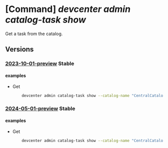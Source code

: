 # [Command] _devcenter admin catalog-task show_

Get a task from the catalog.

## Versions

### [2023-10-01-preview](/Resources/mgmt-plane/L3N1YnNjcmlwdGlvbnMve30vcmVzb3VyY2Vncm91cHMve30vcHJvdmlkZXJzL21pY3Jvc29mdC5kZXZjZW50ZXIvZGV2Y2VudGVycy97fS9jYXRhbG9ncy97fS90YXNrcy97fQ==/2023-10-01-preview.xml) **Stable**

<!-- mgmt-plane /subscriptions/{}/resourcegroups/{}/providers/microsoft.devcenter/devcenters/{}/catalogs/{}/tasks/{} 2023-10-01-preview -->

#### examples

- Get
    ```bash
        devcenter admin catalog-task show --catalog-name "CentralCatalog" --task-name "SampleTask" --dev-center-name "Contoso" --resource-group "rg1"
    ```

### [2024-05-01-preview](/Resources/mgmt-plane/L3N1YnNjcmlwdGlvbnMve30vcmVzb3VyY2Vncm91cHMve30vcHJvdmlkZXJzL21pY3Jvc29mdC5kZXZjZW50ZXIvZGV2Y2VudGVycy97fS9jYXRhbG9ncy97fS90YXNrcy97fQ==/2024-05-01-preview.xml) **Stable**

<!-- mgmt-plane /subscriptions/{}/resourcegroups/{}/providers/microsoft.devcenter/devcenters/{}/catalogs/{}/tasks/{} 2024-05-01-preview -->

#### examples

- Get
    ```bash
        devcenter admin catalog-task show --catalog-name "CentralCatalog" --task-name "SampleTask" --dev-center-name "Contoso" --resource-group "rg1"
    ```
